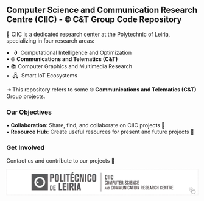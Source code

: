 ## Computer Science and Communication Research Centre (CIIC) - 🌐 C&T Group Code Repository

🏢 CIIC is a dedicated research center at the Polytechnic of Leiria, specializing in four research areas:

• &nbsp; **∂**  &nbsp;Computational Intelligence and Optimization   
• 🌐 **Communications and Telematics (C&T)**    
• 📚 Computer Graphics and Multimedia Research  
•  &nbsp;🖧  &nbsp;Smart IoT Ecosystems

**⇢** This repository refers to some 🌐 **Communications and Telematics (C&T)** Group projects. 

### Our Objectives

• **Collaboration**: Share, find, and collaborate on CIIC projects 🤝  
• **Resource Hub**: Create useful resources for present and future projects 🔬  

### **Get Involved**

Contact us and contribute to our projects 👥

<center>
    <a href="https://ciic.ipleiria.pt/">
        <img src="../assets/CIIC_CT_logo_v2.png" width="800px" alt="CIIC CT Logo"/>
    </a>
</center>


